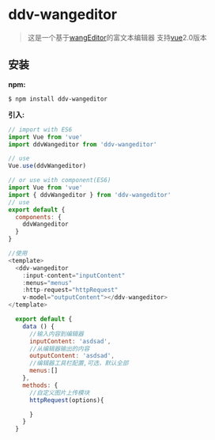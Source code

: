 # ddv-wangeditor
>这是一个基于[wangEditor](https://github.com/wangfupeng1988/wangEditor)的富文本编辑器
>支持[vue](https://github.com/vuejs/vue)2.0版本
## 安装

**npm:**

```shell
$ npm install ddv-wangeditor
```

**引入:**

```javascript
// import with ES6
import Vue from 'vue'
import ddvWangeditor from 'ddv-wangeditor'

// use
Vue.use(ddvWangeditor)

// or use with component(ES6)
import Vue from 'vue'
import { ddvWangeditor } from 'ddv-wangeditor'
// use
export default {
  components: {
    ddvWangeditor
  }
}

//使用
<template>
  <ddv-wangeditor
  	:input-content="inputContent"
    :menus="menus"
    :http-request="httpRequest"
  	v-model="outputContent"></ddv-wangeditor>
</template>  

  export default {
    data () {
      //输入内容到编辑器
      inputContent: 'asdsad',
      //从编辑器输出的内容
      outputContent: 'asdsad',
      //编辑器工具栏配置,可选，默认全部
      menus:[]
    },
    methods: {
      //自定义图片上传模块
      httpRequest(options){

      }
    }
  }

```
